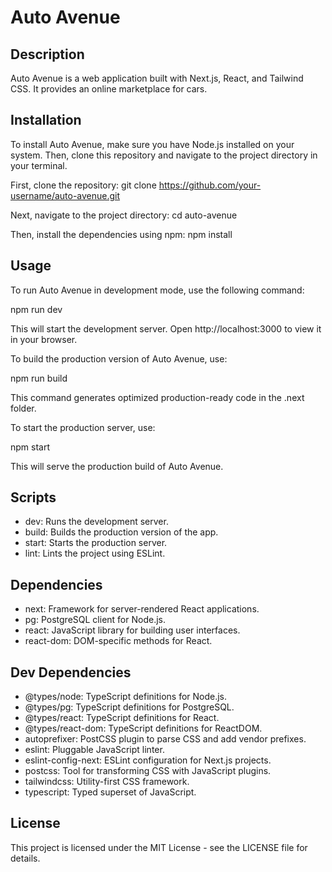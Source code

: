 # Auto Avenue

## Description

Auto Avenue is a web application built with Next.js, React, and Tailwind CSS. It provides an online marketplace for cars.

## Installation

To install Auto Avenue, make sure you have Node.js installed on your system. Then, clone this repository and navigate to the project directory in your terminal.

First, clone the repository:
git clone https://github.com/your-username/auto-avenue.git

Next, navigate to the project directory:
cd auto-avenue

Then, install the dependencies using npm:
npm install

## Usage

To run Auto Avenue in development mode, use the following command:

npm run dev

This will start the development server. Open http://localhost:3000 to view it in your browser.

To build the production version of Auto Avenue, use:

npm run build

This command generates optimized production-ready code in the .next folder.

To start the production server, use:

npm start

This will serve the production build of Auto Avenue.

## Scripts

- dev: Runs the development server.
- build: Builds the production version of the app.
- start: Starts the production server.
- lint: Lints the project using ESLint.

## Dependencies

- next: Framework for server-rendered React applications.
- pg: PostgreSQL client for Node.js.
- react: JavaScript library for building user interfaces.
- react-dom: DOM-specific methods for React.

## Dev Dependencies

- @types/node: TypeScript definitions for Node.js.
- @types/pg: TypeScript definitions for PostgreSQL.
- @types/react: TypeScript definitions for React.
- @types/react-dom: TypeScript definitions for ReactDOM.
- autoprefixer: PostCSS plugin to parse CSS and add vendor prefixes.
- eslint: Pluggable JavaScript linter.
- eslint-config-next: ESLint configuration for Next.js projects.
- postcss: Tool for transforming CSS with JavaScript plugins.
- tailwindcss: Utility-first CSS framework.
- typescript: Typed superset of JavaScript.

## License

This project is licensed under the MIT License - see the LICENSE file for details.

